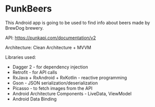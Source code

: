 # PunkBeers

This Android app is going to be used to find info about beers made by BrewDog brewery. 

API: https://punkapi.com/documentation/v2

Architecture: Clean Architecture + MVVM

Libraries used:
* Dagger 2 - for dependency injection
* Retrofit - for API calls
* RxJava + RxAndroid + RxKotlin - reactive programming
* Gson - JSON serialization/deserialization
* Picasso - to fetch images from the API
* Android Architecture Components - LiveData, ViewModel
* Android Data Binding
